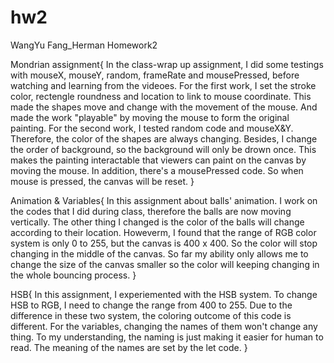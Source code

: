 # hw2
WangYu Fang_Herman Homework2

Mondrian assignment{
In the class-wrap up assignment, I did some testings with mouseX, mouseY, random, frameRate and mousePressed, before watching and learning from the videoes. For the first work, I set the stroke color, rectengle roundness and location to link to mouse coordinate. This made the shapes move and change with the movement of the mouse. And made the work "playable" by moving the mouse to form the original painting. 
For the second work, I tested random code and mouseX&Y. Therefore, the color of the shapes are always changing. Besides, I change the order of background, so the background will only be drown once. This makes the painting interactable that viewers can paint on the canvas by moving the mouse. In addition, there's a mousePressed code. So when mouse is pressed, the canvas will be reset.
}

Animation & Variables{
In this assignment about balls' animation. I work on the codes that I did during class, therefore the balls are now moving vertically. The other thing I changed is the color of the balls will change according to their location. Howeverm, I found that the range of RGB color system is only 0 to 255, but the canvas is 400 x 400. So the color will stop changing in the middle of the canvas. So far my ability only allows me to change the size of the canvas smaller so the color will keeping changing in the whole bouncing process.
}

HSB{
In this assignment, I experiemented with the HSB system. To change HSB to RGB, I need to change the range from 400 to 255. Due to the difference in these two system, the coloring outcome of this code is different. For the variables, changing the names of them won't change any thing. To my understanding, the naming is just making it easier for human to read. The meaning of the names are set by the let code.
}

